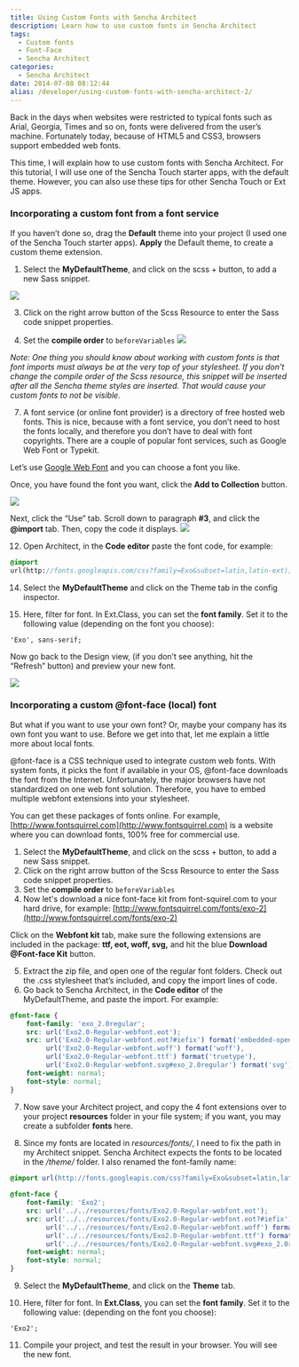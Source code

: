 ```yaml
---
title: Using Custom Fonts with Sencha Architect
description: Learn how to use custom fonts in Sencha Architect
tags:
  - Custom fonts
  - Font-Face
  - Sencha Architect
categories:
  - Sencha Architect
date: 2014-07-08 08:12:44
alias: /developer/using-custom-fonts-with-sencha-architect-2/
---
```


Back in the days when websites were restricted to typical fonts such as Arial, Georgia, Times and so on, fonts were delivered from the user’s machine. Fortunately today, because of HTML5 and CSS3, browsers support embedded web fonts.

This time, I will explain how to use custom fonts with Sencha Architect. For this tutorial, I will use one of the Sencha Touch starter apps, with the default theme. However, you can also use these tips for other Sencha Touch or Ext JS apps.

<!--more-->

### Incorporating a custom font from a font service

If you haven’t done so, drag the **Default** theme into your project (I used one of the Sencha Touch starter apps). **Apply** the Default theme, to create a custom theme extension.

1.  Select the **MyDefaultTheme**, and click on the scss + button, to add a new Sass snippet.

![](/images/sass-snippet.png)

3.  Click on the right arrow button of the Scss Resource to enter the Sass code snippet properties.

4.  Set the **compile order** to `beforeVariables`
![](/images/compile-order.png)

_Note: One thing you should know about working with custom fonts is that font imports must always be at the very top of your stylesheet. If you don’t change the compile order of the Scss resource, this snippet will be inserted after all the Sencha theme styles are inserted. That would cause your custom fonts to not be visible._

7.  A font service (or online font provider) is a directory of free hosted web fonts. This is nice, because with a font service, you don’t need to host the fonts locally, and therefore you don’t have to deal with font copyrights. There are a couple of popular font services, such as Google Web Font or Typekit.

Let’s use [Google Web Font](https://www.google.com/fonts) and you can choose a font you like.

Once, you have found the font you want, click the **Add to Collection** button.

![](/images/google-fonts.png)

Next, click the “Use” tab. Scroll down to paragraph **#3**, and click the **@import** tab. Then, copy the code it displays. 
![](/images/google-fonts-add.png)

12.  Open Architect, in the **Code editor** paste the font code, for example:

``` Sass
@import
url(http://fonts.googleapis.com/css?family=Exo&subset=latin,latin-ext);
```

14.  Select the **MyDefaultTheme** and click on the Theme tab in the config inspector.

15.  Here, filter for font. In Ext.Class, you can set the **font family**. Set it to the following value (depending on the font you choose):

`'Exo', sans-serif;`

Now go back to the Design view, (if you don’t see anything, hit the “Refresh” button) and preview your new font.

![](/images/preview.png)

### Incorporating a custom @font-face (local) font

But what if you want to use your own font? Or, maybe your company has its own font you want to use. Before we get into that, let me explain a little more about local fonts.

@font-face is a CSS technique used to integrate custom web fonts. With system fonts, it picks the font if available in your OS, @font-face downloads the font from the Internet. Unfortunately, the major browsers have not standardized on one web font solution. Therefore, you have to embed multiple webfont extensions into your stylesheet.

You can get these packages of fonts online. For example, [http://www.fontsquirrel.com](http://www.fontsquirrel.com) is a website where you can download fonts, 100% free for commercial use.

1.  Select the **MyDefaultTheme**, and click on the scss + button, to add a new Sass snippet.
2.  Click on the right arrow button of the Scss Resource to enter the Sass code snippet properties.
3.  Set the **compile order** to `beforeVariables`
4.  Now let's download a nice font-face kit from font-squirel.com to your hard drive, for example: [http://www.fontsquirrel.com/fonts/exo-2](http://www.fontsquirrel.com/fonts/exo-2)

Click on the **Webfont kit** tab, make sure the following extensions are included in the package: **ttf, eot, woff, svg,** and hit the blue **Download @Font-face Kit** button.

5.  Extract the zip file, and open one of the regular font folders. Check out the .css stylesheet that’s included, and copy the import lines of code.
6.  Go back to Sencha Architect, in the **Code editor** of the MyDefaultTheme, and paste the import. For example:

``` CSS
@font-face {
    font-family: 'exo_2.0regular';
    src: url('Exo2.0-Regular-webfont.eot');
    src: url('Exo2.0-Regular-webfont.eot?#iefix') format('embedded-opentype'),
         url('Exo2.0-Regular-webfont.woff') format('woff'),
         url('Exo2.0-Regular-webfont.ttf') format('truetype'),
         url('Exo2.0-Regular-webfont.svg#exo_2.0regular') format('svg');
    font-weight: normal;
    font-style: normal;
}
```

7. Now save your Architect project, and copy the 4 font extensions over to your project **resources** folder in your file system; if you want, you may create a subfolder **fonts** here.

8.  Since my fonts are located in _resources/fonts/_, I need to fix the path in my Architect snippet. Sencha Architect expects the fonts to be located in the _/theme/_ folder. I also renamed the font-family name:

``` SCSS
@import url(http://fonts.googleapis.com/css?family=Exo&subset=latin,latin-ext);
 
@font-face {
    font-family: 'Exo2';
    src: url('../../resources/fonts/Exo2.0-Regular-webfont.eot');
    src: url('../../resources/fonts/Exo2.0-Regular-webfont.eot?#iefix') format('embedded-opentype'),
         url('../../resources/fonts/Exo2.0-Regular-webfont.woff') format('woff'),
         url('../../resources/fonts/Exo2.0-Regular-webfont.ttf') format('truetype'),
         url('../../resources/fonts/Exo2.0-Regular-webfont.svg#exo_2.0regular') format('svg');
    font-weight: normal;
    font-style: normal;
}
```

9. Select the **MyDefaultTheme**, and click on the **Theme** tab.

10. Here, filter for font. In **Ext.Class**, you can set the **font family**. Set it to the following value: (depending on the font you choose):

`'Exo2';`

11. Compile your project, and test the result in your browser. You will see the new font.
